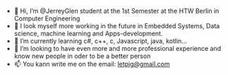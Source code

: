 - 👋 Hi, I’m @JerreyGlen student at the 1st Semester at the HTW Berlin in Computer Engineering
- 👀 I look myself more working in the future in Embedded Systems, Data science, machine learning and Apps-development.
- 🌱 I’m currently learning c#, c++, c, Javascript, java, kotlin...
- 💞️ I’m looking to have even more and more professional experience and know new people in oder to be a better person
- 📫 You kann write me on the email: letpjg@gmail.com

<!---
JerreyGlen/JerreyGlen is a ✨ special ✨ repository because its `README.md` (this file) appears on your GitHub profile.
You can click the Preview link to take a look at your changes.
--->
